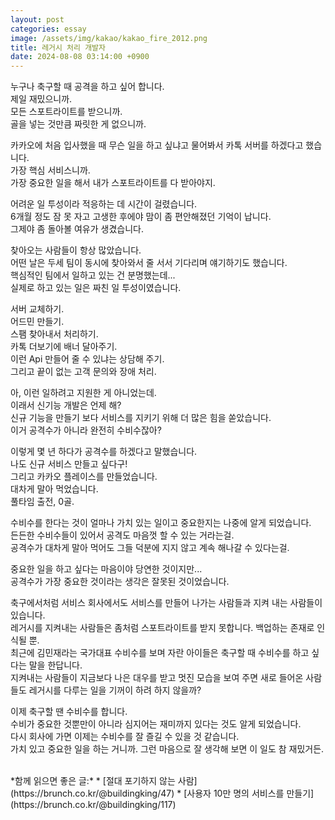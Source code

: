```yaml
---
layout: post
categories: essay
image: /assets/img/kakao/kakao_fire_2012.png
title: 레거시 처리 개발자
date: 2024-08-08 03:14:00 +0900
---
```


누구나 축구할 때 공격을 하고 싶어 합니다.  
제일 재밌으니까.  
모든 스포트라이트를 받으니까.  
골을 넣는 것만큼 짜릿한 게 없으니까.

카카오에 처음 입사했을 때 무슨 일을 하고 싶냐고 물어봐서 카톡 서버를 하겠다고 했습니다.  
가장 핵심 서비스니까.  
가장 중요한 일을 해서 내가 스포트라이트를 다 받아야지.

어려운 일 투성이라 적응하는 데 시간이 걸렸습니다.  
6개월 정도 잠 못 자고 고생한 후에야 맘이 좀 편안해졌던 기억이 납니다.  
그제야 좀 돌아볼 여유가 생겼습니다.  

찾아오는 사람들이 항상 많았습니다.  
어떤 날은 두세 팀이 동시에 찾아와서 줄 서서 기다리며 얘기하기도 했습니다.  
핵심적인 팀에서 일하고 있는 건 분명했는데...  
실제로 하고 있는 일은 짜친 일 투성이였습니다.

서버 교체하기.  
어드민 만들기.  
스팸 찾아내서 처리하기.  
카톡 더보기에 배너 달아주기.  
이런 Api 만들어 줄 수 있냐는 상담해 주기.  
그리고 끝이 없는 고객 문의와 장애 처리.  

아, 이런 일하려고 지원한 게 아니었는데.  
이래서 신기능 개발은 언제 해?  
신규 기능을 만들기 보다 서비스를 지키기 위해 더 많은 힘을 쏟았습니다.  
이거 공격수가 아니라 완전히 수비수잖아?  

이렇게 몇 년 하다가 공격수를 하겠다고 말했습니다.  
나도 신규 서비스 만들고 싶다구!  
그리고 카카오 플레이스를 만들었습니다.  
대차게 말아 먹었습니다.  
풀타임 출전, 0골.

수비수를 한다는 것이 얼마나 가치 있는 일이고 중요한지는 나중에 알게 되었습니다.  
든든한 수비수들이 있어서 공격도 마음껏 할 수 있는 거라는걸.  
공격수가 대차게 말아 먹어도 그들 덕분에 지지 않고 계속 해나갈 수 있다는걸.

중요한 일을 하고 싶다는 마음이야 당연한 것이지만...  
공격수가 가장 중요한 것이라는 생각은 잘못된 것이었습니다.

축구에서처럼 서비스 회사에서도 서비스를 만들어 나가는 사람들과 지켜 내는 사람들이 있습니다.  
레거시를 지켜내는 사람들은 좀처럼 스포트라이트를 받지 못합니다. 백업하는 존재로 인식될 뿐.  
최근에 김민재라는 국가대표 수비수를 보며 자란 아이들은 축구할 때 수비수를 하고 싶다는 말을 한답니다.  
지켜내는 사람들이 지금보다 나은 대우를 받고 멋진 모습을 보여 주면 새로 들어온 사람들도 레거시를 다루는 일을 기꺼이 하려 하지 않을까?

이제 축구할 땐 수비수를 합니다.  
수비가 중요한 것뿐만이 아니라 심지어는 재미까지 있다는 것도 알게 되었습니다.  
다시 회사에 가면 이제는 수비수를 잘 즐길 수 있을 것 같습니다.  
가치 있고 중요한 일을 하는 거니까. 그런 마음으로 잘 생각해 보면 이 일도 참 재밌거든.

<br>
*함께 읽으면 좋은 글:*
* [절대 포기하지 않는 사람](https://brunch.co.kr/@buildingking/47)
* [사용자 10만 명의 서비스를 만들기](https://brunch.co.kr/@buildingking/117)